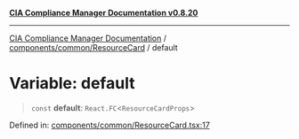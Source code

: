 [**CIA Compliance Manager Documentation v0.8.20**](../../../../README.md)

***

[CIA Compliance Manager Documentation](../../../../modules.md) / [components/common/ResourceCard](../README.md) / default

# Variable: default

> `const` **default**: `React.FC`\<`ResourceCardProps`\>

Defined in: [components/common/ResourceCard.tsx:17](https://github.com/Hack23/cia-compliance-manager/blob/9180e2700dca841f6711d7243c036db4de73db57/src/components/common/ResourceCard.tsx#L17)
